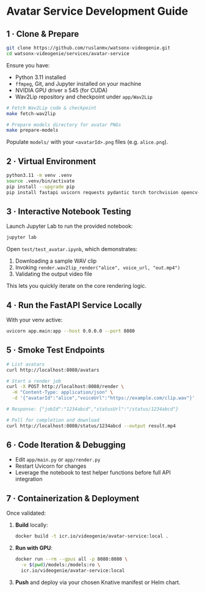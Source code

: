 # Avatar Service Development Guide

## 1 · Clone & Prepare

```bash
git clone https://github.com/ruslanmv/watsonx-videogenie.git
cd watsonx-videogenie/services/avatar-service
```

Ensure you have:

* Python 3.11 installed
* `ffmpeg`, Git, and Jupyter installed on your machine
* NVIDIA GPU driver ≥ 545 (for CUDA)
* Wav2Lip repository and checkpoint under `app/Wav2Lip`

```bash
# Fetch Wav2Lip code & checkpoint
make fetch-wav2lip

# Prepare models directory for avatar PNGs
make prepare-models
```

Populate `models/` with your `<avatarId>.png` files (e.g. `alice.png`).

## 2 · Virtual Environment

```bash
python3.11 -m venv .venv
source .venv/bin/activate
pip install --upgrade pip
pip install fastapi uvicorn requests pydantic torch torchvision opencv-python-headless jupyterlab
```

## 3 · Interactive Notebook Testing

Launch Jupyter Lab to run the provided notebook:

```bash
jupyter lab
```

Open `test/test_avatar.ipynb`, which demonstrates:

1. Downloading a sample WAV clip
2. Invoking `render.wav2lip_render("alice", voice_url, "out.mp4")`
3. Validating the output video file

This lets you quickly iterate on the core rendering logic.

## 4 · Run the FastAPI Service Locally

With your venv active:

```bash
uvicorn app.main:app --host 0.0.0.0 --port 8080
```

## 5 · Smoke Test Endpoints

```bash
# List avatars
curl http://localhost:8080/avatars

# Start a render job
curl -X POST http://localhost:8080/render \
  -H "Content-Type: application/json" \
  -d '{"avatarId":"alice","voiceUrl":"https://example.com/clip.wav"}'

# Response: {"jobId":"1234abcd","statusUrl":"/status/1234abcd"}

# Poll for completion and download
curl http://localhost:8080/status/1234abcd --output result.mp4
```

## 6 · Code Iteration & Debugging

* Edit `app/main.py` or `app/render.py`
* Restart Uvicorn for changes
* Leverage the notebook to test helper functions before full API integration

## 7 · Containerization & Deployment

Once validated:

1. **Build** locally:

   ```bash
   docker build -t icr.io/videogenie/avatar-service:local .
   ```
2. **Run with GPU**:

   ```bash
   docker run --rm --gpus all -p 8080:8080 \
     -v $(pwd)/models:/models:ro \
     icr.io/videogenie/avatar-service:local
   ```
3. **Push** and deploy via your chosen Knative manifest or Helm chart.

